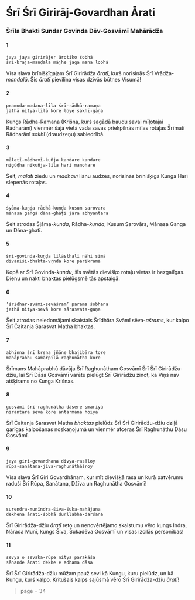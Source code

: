 # Śrī Śrī Girirāj-Govardhan Ārati

### Šrīla Bhakti Sundar Govinda Dēv-Gosvāmī Mahārādža

#### 1

    jaya jaya girirājer ārotiko śobhā
    śrī-braja-maṇḍala mājhe jaga mana lobhā

Visa slava brīnišķīgajam Šrī Girirādža *āratī*, kurš norisinās Šrī Vrādža-*mandalā*. Šis *āratī* pievilina visas dzīvās būtnes Visumā!

#### 2

    pramoda-madana-līla śrī-rādhā-ramaṇa
    jathā nitya-līlā kore loye sakhī-gaṇa

Kungs Rādha-Ramana (Krišna, kurš sagādā baudu savai mīļotajai Rādharānī) vienmēr šajā vietā vada savas priekpilnās mīlas rotaļas Šrīmatī Rādharānī *sakhī* (draudzeņu) sabiedrībā.

#### 3

    mālatī-mādhavī-kuñja kandare kandare
    nigūḍha nikuñja-līla hari manohare

Šeit, *mālatī* ziedu un *mādhavī* liānu audzēs, norisinās brīnišķīgā Kunga Harī slepenās rotaļas.

#### 4

    śyāma-kuṇḍa rādhā-kuṇḍa kusum sarovara
    mānasa gaṅgā dāna-ghāṭī jāra abhyantara

Šeit atrodas Šjāma-*kunda*, Rādha-*kunda*, Kusum Sarovārs, Mānasa Ganga un Dāna-ghatī.

#### 5

    śrī-govinda-kuṇḍa līlāsthalī nāhi sīmā
    divāniśi-bhakta-vṛnda kore parikramā

Kopā ar Šrī Govinda-*kundu*, šīs svētās dievišķo rotaļu vietas ir bezgalīgas. Dienu un nakti bhaktas pielūgsmē tās apstaigā.

#### 6

    ‘śrīdhar-svāmī-sevāśram’ parama śobhana
    jathā nitya-sevā kore sārasvata-gaṇa

Šeit atrodas neiedomājami skaistais Šrīdhāra Svāmī sēva-*ašrams*, kur kalpo Šrī Čaitanja Sarasvat Matha bhaktas.

#### 7

    abhinna śrī kṛṣṇa jñāne bhajibāra tore
    mahāprabhu samarpilā raghunātha kore

Šrīmans Mahāprabhū dāvāja Šrī Raghunātham Gosvāmī Šrī Šrī Girirādžu-džiu, lai Šrī Dāsa Gosvāmī varētu pielūgt Šrī Girirādžu zinot, ka Viņš nav atšķirams no Kunga Krišnas.

#### 8

    gosvāmī śrī-raghunātha dāsere smariyā
    nirantara sevā kore antarmanā hoiyā

Šrī Čaitanja Sarasvat Matha *bhaktas* pielūdz Šrī Šrī Girirādžu-džiu dziļā garīgas kalpošanas noskaņojumā un vienmēr atceras Šrī Raghunāthu Dāsu Gosvāmī.

#### 9

    jaya giri-govardhana divya-rasāloy
    rūpa-sanātana-jīva-raghunāthāśroy

Visa slava Šrī Giri Govardhānam, kur mīt dievišķā rasa un kurā patvērumu raduši Šrī Rūpa, Sanātana, Džīva un Raghunātha Gosvāmī!

#### 10

    surendra-munīndra-śiva-śuka-mahājana
    dekhena ārati-śobhā durllabha-darśana

Šrī Girirādža-džiu *āratī* reto un nenovērtējamo skaistumu vēro kungs Indra, Nārada Munī, kungs Šiva, Šukadēva Gosvāmī un visas izcilās personības!

#### 11

    sevya o sevaka-rūpe nitya parakāśa
    sānande ārati dekhe e adhama dāsa

Šrī Šrī Girirādža-džiu mūžam pauž sevi kā Kungu, kuru pielūdz, un kā Kungu, kurš kalpo. Kritušais kalps sajūsmā vēro Šrī Girirādža-džiu *āratī*!


> page = 34
